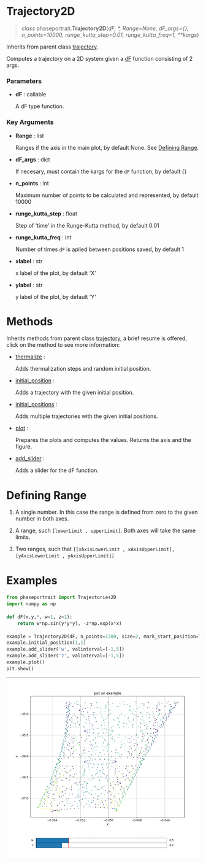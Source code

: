 # Trajectory2D
> *class* phaseportrait.**Trajectory2D**(*dF, \*, Range=None, dF_args={}, n_points=10000, runge_kutta_step=0.01, runge_kutta_freq=1, \*\*kargs*)

Inherits from parent class [trajectory](trajectory.md).

Computes a trajectory on a 2D system given a [dF](dFfunction.md) function consisting of 2 args.


### **Parameters**

* **dF** : callable

    A dF type function.

### **Key Arguments**

* **Range** : list

    Ranges if the axis in the main plot, by default None. See [Defining Range](#defining-range).

* **dF_args** : dict

    If necesary, must contain the kargs for the `dF` function, by default {}

* **n_points** : int

    Maximum number of points to be calculated and represented, by default 10000

* **runge_kutta_step** : float

    Step of 'time' in the Runge-Kutta method, by default 0.01

* **runge_kutta_freq** : int

    Number of times `dF` is aplied between positions saved, by default 1

* **xlabel** : str

    x label of the plot, by default 'X'

* **ylabel** : str

    y label of the plot, by default 'Y'

# Methods

Inherits methods from parent class [trajectory](trajectory.md), a brief resume is offered, click on the method to see more information:

* [thermalize](../trajectory/#methods) :

    Adds thermalization steps and random initial position.
        
* [initial_position](../trajectory/#methods) :

    Adds a trajectory with the given initial position.

* [initial_positions](../trajectory/#methods) :

    Adds multiple trajectories with the given initial positions.
    
* [plot](../trajectory/#methods) : 

    Prepares the plots and computes the values. 
    Returns the axis and the figure.
    
* [add_slider](../trajectory/#methods) :

    Adds a slider for the dF function.

# Defining Range

1. A single number. In this case the range is defined from zero to the given number in both axes.

2. A range, such `[lowerLimit , upperLimit]`.  Both axes will take the same limits.

3. Two ranges, such that `[[xAxisLowerLimit , xAxisUpperLimit], [yAxisLowerLimit , yAxisUpperLimit]]`

# Examples
```python
from phaseportrait import Trajectories2D
import numpy as np

def dF(x,y,*, w=1, z=1):
    return w*np.sin(y*y*y), -z*np.exp(x*x)

example = Trajectory2D(dF, n_points=1300, size=2, mark_start_position=True, Title='Just an example')
example.initial_position(1,1)
example.add_slider('w', valinterval=[-1,5])
example.add_slider('z', valinterval=[-1,5])
example.plot()
plt.show()

```
![image](imgs/doc_examples/trj2d_example.png)